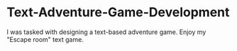 # Text-Adventure-Game-Development
I was tasked with designing a text-based adventure game. Enjoy my "Escape room" text game.
